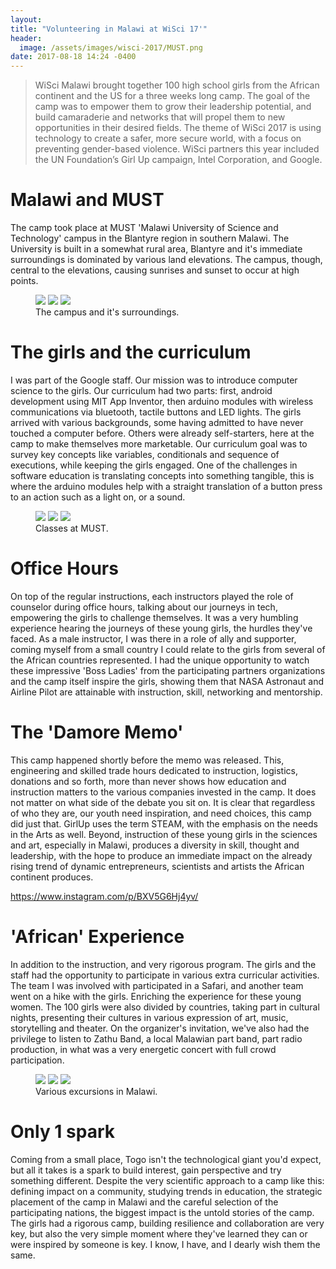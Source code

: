 ```yaml
---
layout:
title: "Volunteering in Malawi at WiSci 17'"
header:
  image: /assets/images/wisci-2017/MUST.png
date: 2017-08-18 14:24 -0400
---
```


>WiSci Malawi brought together 100 high school girls from the African continent and the US for a three weeks long camp. The goal of the camp was to empower them to grow their leadership potential, and build camaraderie and networks that will propel them to new opportunities in their desired fields. The theme of WiSci 2017 is using technology to create a safer, more secure world, with a focus on preventing gender-based violence. WiSci partners this year included the UN Foundation’s Girl Up campaign, Intel Corporation, and Google.

# Malawi and MUST
The camp took place at MUST 'Malawi University of Science and Technology' campus in the Blantyre region in southern Malawi. The University is built in a somewhat rural area, Blantyre and it's immediate surroundings is dominated by various land elevations. The campus, though, central to the elevations, causing sunrises and sunset to occur at high points.

<figure class="third">
	<img src="/assets/images/wisci-2017/IMG_20170801_172110.jpg">
	<img src="/assets/images/wisci-2017/IMG_2815.jpg">
	<img src="/assets/images/wisci-2017/IMG_2906.jpg">
	<figcaption>The campus and it's surroundings.</figcaption>
</figure>

# The girls and the curriculum
I was part of the Google staff. Our mission was to introduce computer science to the girls. Our curriculum had two parts: first, android development using MIT App Inventor, then arduino modules with wireless communications via bluetooth, tactile buttons and LED lights. The girls arrived with various backgrounds, some having admitted to have never touched a computer before. Others were already self-starters, here at the camp to make themselves more marketable. Our curriculum goal was to survey key concepts like variables, conditionals and sequence of executions, while keeping the girls engaged. One of the challenges in software education is translating concepts into something tangible, this is where the arduino modules help with a straight translation of a button press to an action such as a light on, or a sound.

<figure class="third">
	<img src="/assets/images/wisci-2017/IMG_0917.jpg">
	<img src="/assets/images/wisci-2017/IMG_2818.jpg">
	<img src="/assets/images/wisci-2017/IMG_20170804_171739.jpg">
	<figcaption>Classes at MUST.</figcaption>
</figure>

# Office Hours
On top of the regular instructions, each instructors played the role of counselor during office hours, talking about our journeys in tech, empowering the girls to challenge themselves. It was a very humbling experience hearing the journeys of these young girls, the hurdles they've faced. As a male instructor, I was there in a role of ally and supporter, coming myself from a small country I could relate to the girls from several of the African countries represented. I had the unique opportunity to watch these impressive 'Boss Ladies' from the participating partners organizations and the camp itself inspire the girls, showing them that NASA Astronaut and Airline Pilot are attainable with instruction, skill, networking and mentorship. 

# The 'Damore Memo'
This camp happened shortly before the memo was released. This, engineering and skilled trade hours dedicated to instruction, logistics, donations and so forth, more than never shows how education and instruction matters to the various companies invested in the camp. It does not matter on what side of the debate you sit on. It is clear that regardless of who they are, our youth need inspiration, and need choices, this camp did just that. GirlUp uses the term STEAM, with the emphasis on the needs in the Arts as well. Beyond, instruction of these young girls in the sciences and art, especially in Malawi, produces a diversity in skill, thought and leadership, with the hope to produce an immediate impact on the already rising trend of dynamic entrepreneurs, scientists and artists the African continent produces.

https://www.instagram.com/p/BXV5G6Hj4yv/

# 'African' Experience
In addition to the instruction, and very rigorous program. The girls and the staff had the opportunity to participate in various extra curricular activities. The team I was involved with participated in a Safari, and another team went on a hike with the girls. Enriching the experience for these young women. The 100 girls were also divided by countries, taking part in cultural nights, presenting their cultures in various expression of art, music, storytelling and theater. On the organizer's invitation, we've also had the privilege to listen to Zathu Band, a local Malawian part band, part radio production, in what was a very energetic concert with full crowd participation.

<figure class="third">
	<img src="/assets/images/wisci-2017/IMG_20170803_113049.jpg">
	<img src="/assets/images/wisci-2017/IMG_20170803_115147.jpg">
	<img src="/assets/images/wisci-2017/MVIMG_20170803_105624.jpg">
	<figcaption>Various excursions in Malawi.</figcaption>
</figure>

# Only 1 spark
Coming from a small place, Togo isn't the technological giant you'd expect, but all it takes is a spark to build interest, gain perspective and try something different. Despite the very scientific approach to a camp like this: defining impact on a community, studying trends in education, the strategic placement of the camp in Malawi and the careful selection of the participating nations, the biggest impact is the untold stories of the camp. The girls had a rigorous camp, building resilience and collaboration are very key, but also the very simple moment where they've learned they can or were inspired by someone is key. I know, I have, and I dearly wish them the same.